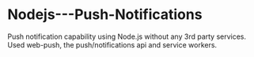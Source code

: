 # Nodejs---Push-Notifications
Push notification capability using Node.js without any 3rd party services. Used web-push, the push/notifications api and service workers.